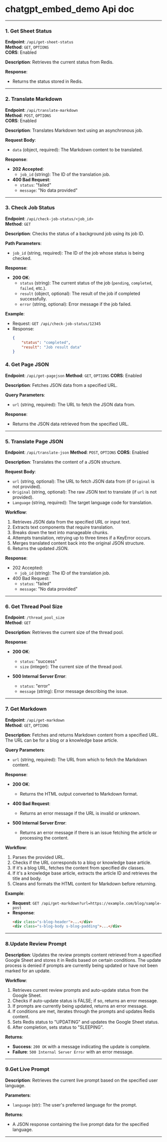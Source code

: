 # chatgpt_embed_demo Api doc

----

### 1. Get Sheet Status

**Endpoint**: `/api/get-sheet-status`  
**Method**: `GET`, `OPTIONS`  
**CORS**: Enabled  

**Description**: Retrieves the current status from Redis.

**Response**:
- Returns the status stored in Redis.

---

### 2. Translate Markdown

**Endpoint**: `/api/translate-markdown`  
**Method**: `POST`, `OPTIONS`  
**CORS**: Enabled  

**Description**: Translates Markdown text using an asynchronous job.

**Request Body**:
- `data` (object, required): The Markdown content to be translated.

**Response**:
- **202 Accepted**: 
  - `job_id` (string): The ID of the translation job.
- **400 Bad Request**: 
  - `status`: "failed"
  - `message`: "No data provided"

---

### 3. Check Job Status

**Endpoint**: `/api/check-job-status/<job_id>`  
**Method**: `GET`  

**Description**: Checks the status of a background job using its job ID.

**Path Parameters**:
- `job_id` (string, required): The ID of the job whose status is being checked.

**Response**:
- **200 OK**: 
  - `status` (string): The current status of the job (`pending`, `completed`, `failed`, etc.).
  - `result` (object, optional): The result of the job if completed successfully.
  - `error` (string, optional): Error message if the job failed.

**Example**:
- Request: `GET /api/check-job-status/12345`
- Response:
  ```json
  {
      "status": "completed",
      "result": "Job result data"
  }

### 4. Get Page JSON

**Endpoint**: `/api/get-pagejson`
**Method**: `GET`, `OPTIONS`
**CORS**: Enabled

**Description**: Fetches JSON data from a specified URL.

**Query Parameters**:

- `url` (string, required): The URL to fetch the JSON data from.

**Response**:

- Returns the JSON data retrieved from the specified URL.

------

### 5. Translate Page JSON

**Endpoint**: `/api/translate-json`
**Method**: `POST`, `OPTIONS`
**CORS**: Enabled

**Description**: Translates the content of a JSON structure.

**Request Body**:

- `url` (string, optional): The URL to fetch JSON data from (if `Original` is not provided).
- `Original` (string, optional): The raw JSON text to translate (if `url` is not provided).
- `Language` (string, required): The target language code for translation.

**Workflow**:

1. Retrieves JSON data from the specified URL or input text.
2. Extracts text components that require translation.
3. Breaks down the text into manageable chunks.
4. Attempts translation, retrying up to three times if a KeyError occurs.
5. Merges translated content back into the original JSON structure.
6. Returns the updated JSON.

**Response**:

- 202 Accepted:
  - `job_id` (string): The ID of the translation job.
- 400 Bad Request:
  - `status`: "failed"
  - `message`: "No data provided"

-----

### 6. Get Thread Pool Size

**Endpoint**: `/thread_pool_size`  
**Method**: `GET`  

**Description**: Retrieves the current size of the thread pool.

**Response**:
- **200 OK**: 
  - `status`: "success"
  - `size` (integer): The current size of the thread pool.
  
- **500 Internal Server Error**: 
  - `status`: "error"
  - `message` (string): Error message describing the issue.

---

### 7. Get Markdown

**Endpoint**: `/api/get-markdown`  
**Method**: `GET`, `OPTIONS`  

**Description**: Fetches and returns Markdown content from a specified URL. The URL can be for a blog or a knowledge base article.

**Query Parameters**:
- `url` (string, required): The URL from which to fetch the Markdown content.

**Response**:
- **200 OK**: 
  - Returns the HTML output converted to Markdown format.
  
- **400 Bad Request**: 
  - Returns an error message if the URL is invalid or unknown.
  
- **500 Internal Server Error**: 
  - Returns an error message if there is an issue fetching the article or processing the content.

**Workflow**:
1. Parses the provided URL.
2. Checks if the URL corresponds to a blog or knowledge base article.
3. If it's a blog URL, fetches the content from specified div classes.
4. If it's a knowledge base article, extracts the article ID and retrieves the title and body.
5. Cleans and formats the HTML content for Markdown before returning.

**Example**:
- **Request**: `GET /api/get-markdown?url=https://example.com/blog/sample-post`
- **Response**: 
  ```html
  <div class="s-blog-header">...</div>
  <div class="s-blog-body s-blog-padding">...</div>

----

### 8.Update Review Prompt

**Description**:
Updates the review prompts content retrieved from a specified Google Sheet and stores it in Redis based on certain conditions. The update process is denied if prompts are currently being updated or have not been marked for an update.

**Workflow**:

1. Retrieves current review prompts and auto-update status from the Google Sheet.
2. Checks if auto-update status is FALSE; if so, returns an error message.
3. If prompts are currently being updated, returns an error message.
4. If conditions are met, iterates through the prompts and updates Redis content.
5. Sets Redis status to "UPDATING" and updates the Google Sheet status.
6. After completion, sets status to "SLEEPING".

**Returns**:

- **Success**: `200 OK` with a message indicating the update is complete.
- **Failure**: `500 Internal Server Error` with an error message.

----

### 9.Get Live Prompt

**Description**:
Retrieves the current live prompt based on the specified user language.

**Parameters**:

- `language` (str): The user's preferred language for the prompt.

**Returns**:

- A JSON response containing the live prompt data for the specified language.

---
